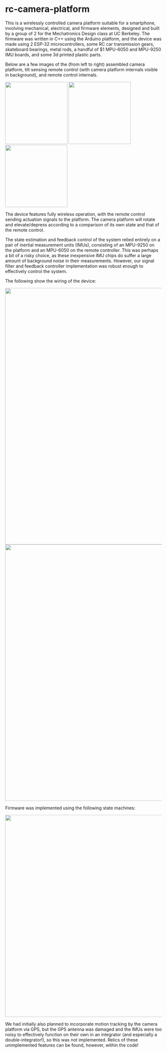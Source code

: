 # rc-camera-platform

<p>This is a wirelessly controlled camera platform suitable for a smartphone, involving mechanical, electrical, and firmware elements, designed and built by a group of 2 for the Mechatronics Design class at UC Berkeley. The firmware was written in C++ using the Arduino platform, and the device was made using 2 ESP-32 microcontrollers, some RC car transmission gears, skateboard bearings, metal rods, a handful of $1 MPU-6050 and MPU-9250 IMU boards, and some 3d printed plastic parts.</p>



<p>Below are a few images of the (from left to right) assembled camera platform, tilt sensing remote control (with camera platform internals visible in background), and remote control internals.</p> 

<img src="https://user-images.githubusercontent.com/113747791/191139676-475fb703-f1bf-4415-8959-d996843d879b.jpg" width="200"> <img src="https://user-images.githubusercontent.com/113747791/191139634-77254d5a-5a11-4a9b-b076-ee95fbe13af0.jpg" width="200"> <img src="https://user-images.githubusercontent.com/113747791/191140378-631eb1d3-ed77-4696-b6f8-71539e5e10d9.jpg" width="200">

<p>The device features fully wireless operation, with the remote control sending actuation signals to the platform. The camera platform will rotate and elevate/depress according to a comparison of its own state and that of the remote control.</p>

<p>The state estimation and feedback control of the system relied entirely on a pair of inertial measurement units (IMUs), consisting of an MPU-9250 on the platform and an MPU-6050 on the remote controller. This was perhaps a bit of a risky choice, as these inexpensive IMU chips do suffer a large amount of background noise in their measurements. However, our signal filter and feedback controller implementation was robust enough to effectively control the system.</p>

<p>The following show the wiring of the device:</p>
<img src="https://user-images.githubusercontent.com/113747791/191141739-d6079753-5cf6-444b-a487-4d5f07f1bf83.png" width = 825> <img src="https://user-images.githubusercontent.com/113747791/191142824-2658a921-ddc9-46d6-b5b2-4f4b4b2608fb.png" width = 825>

<p>Firmware was implemented using the following state machines:</p>
<img src="https://user-images.githubusercontent.com/113747791/191142084-667ed929-38ce-4a0d-be6b-3150c12fb496.png" width=650>

<p>We had initially also planned to incorporate motion tracking by the camera platform via GPS, but the GPS antenna was damaged and the IMUs were too noisy to effectively function on their own in an integrator (and especially a double-integrator!), so this was not implemented. Relics of these unimplemented features can be found, however, within the code!</p>
